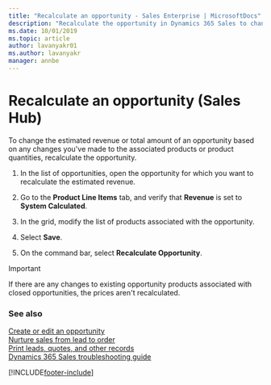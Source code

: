 ```yaml
---
title: "Recalculate an opportunity - Sales Enterprise | MicrosoftDocs"
description: "Recalculate the opportunity in Dynamics 365 Sales to change the estimated revenue of an opportunity based on any changes you've made to the associated products or product quantities."
ms.date: 10/01/2019
ms.topic: article
author: lavanyakr01
ms.author: lavanyakr
manager: annbe
---
```


# Recalculate an opportunity (Sales Hub)

To change the estimated revenue or total amount of an opportunity based on any changes you've made to the associated products or product quantities, recalculate the opportunity.

1. In the list of opportunities, open the opportunity for which you want to recalculate the estimated revenue.

2. Go to the **Product Line Items** tab, and verify that **Revenue** is set to **System Calculated**.

3. In the grid, modify the list of products associated with the opportunity.

4. Select **Save**.

5. On the command bar, select **Recalculate Opportunity**.

> [!IMPORTANT]
> If there are any changes to existing opportunity products associated with closed opportunities, the prices aren't recalculated.


### See also  

[Create or edit an opportunity](../sales-enterprise/create-edit-opportunity-sales.md)  
[Nurture sales from lead to order](../sales-enterprise/nurture-sales-from-lead-order-sales.md)   
[Print leads, quotes, and other records](../customerengagement/on-premises/basics/print-leads-quotes-other-records.md)  
[Dynamics 365 Sales troubleshooting guide](troubleshooting.md)  




[!INCLUDE[footer-include](../includes/footer-banner.md)]
